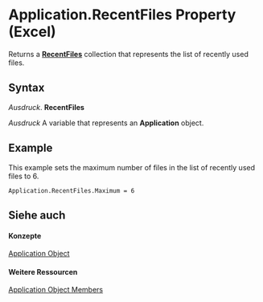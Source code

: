 
# Application.RecentFiles Property (Excel)

Returns a  **[RecentFiles](e33ae942-0444-0631-be08-386366b6ebdb.md)** collection that represents the list of recently used files.


## Syntax

 _Ausdruck_. **RecentFiles**

 _Ausdruck_ A variable that represents an **Application** object.


## Example

This example sets the maximum number of files in the list of recently used files to 6.


```
Application.RecentFiles.Maximum = 6
```


## Siehe auch


#### Konzepte


[Application Object](19b73597-5cf9-4f56-8227-b5211f657f6f.md)
#### Weitere Ressourcen


[Application Object Members](http://msdn.microsoft.com/library/4cb9ca42-8d07-cc9c-2d80-4eb9a5921e1e%28Office.15%29.aspx)
